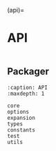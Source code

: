 (api)=

# API

```{module} unihan_etl

```

## Packager

```{toctree}
:caption: API
:maxdepth: 1

core
options
expansion
types
constants
test
utils
```
